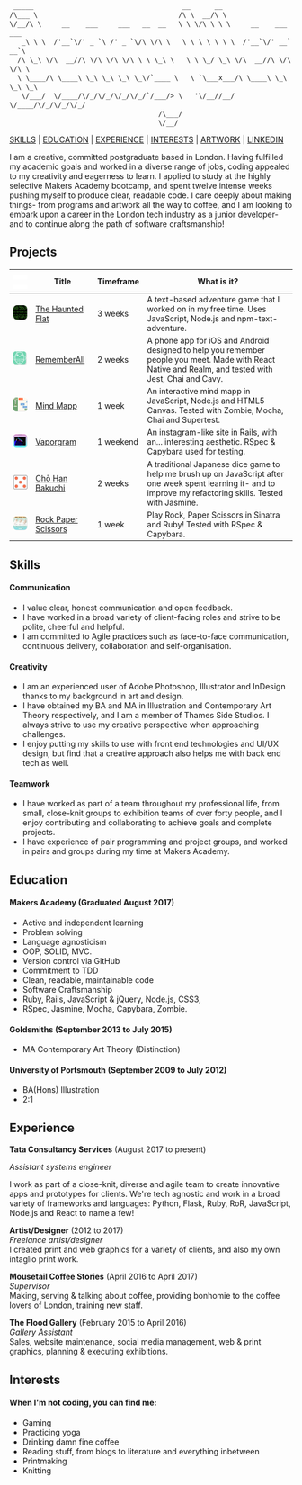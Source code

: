 ```
 _____                                     __      __                        
/\___ \                                   /\ \  __/\ \                       
\/__/\ \     __    ___     ___   __  __   \ \ \/\ \ \ \     __    ___ ___    
   _\ \ \  /'__`\/' _ `\ /' _ `\/\ \/\ \   \ \ \ \ \ \ \  /'__`\/' __` __`\  
  /\ \_\ \/\  __//\ \/\ \/\ \/\ \ \ \_\ \   \ \ \_/ \_\ \/\  __//\ \/\ \/\ \ 
  \ \____/\ \____\ \_\ \_\ \_\ \_\/`____ \   \ `\___x___/\ \____\ \_\ \_\ \_\
   \/___/  \/____/\/_/\/_/\/_/\/_/`/___/> \   '\/__//__/  \/____/\/_/\/_/\/_/
                                     /\___/                                  
                                     \/__/                                   
```

[SKILLS](#skills) | [EDUCATION](#education) | [EXPERIENCE](#experience) | [INTERESTS](#interests) | <a href="http://smoothwise.tumblr.com"/>ARTWORK</a> | [LINKEDIN](https://www.linkedin.com/in/jennifer-wem-9a5a89a5/)

I am a creative, committed postgraduate based in London. Having fulfilled my academic goals and worked in a diverse range of jobs, coding appealed to my creativity and eagerness to learn. I applied to study at the highly selective Makers Academy bootcamp, and spent twelve intense weeks pushing myself to produce clear, readable code. I care deeply about making things- from programs and artwork all the way to coffee, and I am looking to embark upon a career in the London tech industry as a junior developer- and to continue along the path of software craftsmanship!

## Projects

| ![buffer](https://github.com/wemmm/My-CV/blob/master/images/tablebuffer.png)![buffer](https://github.com/wemmm/My-CV/blob/master/images/tablebuffer.png) | Title        | Timeframe          | What is it? | 
| :---------:  | ------------- |-------------| -------|
| ![hauntedflat](https://github.com/wemmm/My-CV/blob/master/images/haunted.png) | [The Haunted Flat](https://github.com/wemmm/the-haunted-flat)      | 3 weeks |  A text-based adventure game that I worked on in my free time. Uses JavaScript, Node.js and npm-text-adventure. |
| ![rememberall](https://github.com/wemmm/My-CV/blob/master/images/rememberall.png) | [RememberAll](https://github.com/wemmm/RememberAll)      | 2 weeks |  A phone app for iOS and Android designed to help you remember people you meet. Made with React Native and Realm, and tested with Jest, Chai and Cavy. |
| ![mindmapp](https://github.com/wemmm/My-CV/blob/master/images/mindmapp.png) | [Mind Mapp](https://github.com/charlottebrf/mytm)      | 1 week |  An interactive mind mapp in JavaScript, Node.js and HTML5 Canvas. Tested with Zombie, Mocha, Chai and Supertest. |
| ![mindmapp](https://github.com/wemmm/My-CV/blob/master/images/vaporgram.png)| [Vaporgram](https://github.com/wemmm/instagram-challenge)    | 1 weekend     |  An instagram-like site in Rails, with an... interesting aesthetic. RSpec & Capybara used for testing. |
| ![chohan](https://github.com/wemmm/My-CV/blob/master/images/chohan.png) | [Chō Han Bakuchi](https://github.com/wemmm/cho-han) | 2 weeks | A traditional Japanese dice game to help me brush up on JavaScript after one week spent learning it- and to improve my refactoring skills. Tested with Jasmine. |
| ![rps](https://github.com/wemmm/My-CV/blob/master/images/rps.png)| [Rock Paper Scissors](https://github.com/wemmm/rps-challenge) | 1 week     |  Play Rock, Paper Scissors in Sinatra and Ruby! Tested with RSpec & Capybara. |

## Skills

#### Communication
- I value clear, honest communication and open feedback.
- I have worked in a broad variety of client-facing roles and strive to be polite, cheerful and helpful.
- I am committed to Agile practices such as face-to-face communication, continuous delivery, collaboration and self-organisation.

#### Creativity

- I am an experienced user of Adobe Photoshop, Illustrator and InDesign thanks to my background in art and design.
- I have obtained my BA and MA in Illustration and Contemporary Art Theory respectively, and I am a member of Thames Side Studios. I always strive to use my creative perspective when approaching challenges.
- I enjoy putting my skills to use with front end technologies and UI/UX design, but find that a creative approach also helps me with back end tech as well.

#### Teamwork

- I have worked as part of a team throughout my professional life, from small, close-knit groups to exhibition teams of over forty people, and I enjoy contributing and collaborating to achieve goals and complete projects.
- I have experience of pair programming and project groups, and worked in pairs and groups during my time at Makers Academy.


## Education

#### Makers Academy (Graduated August 2017)

- Active and independent learning
- Problem solving
- Language agnosticism
- OOP, SOLID, MVC.
- Version control via GitHub
- Commitment to TDD
- Clean, readable, maintainable code
- Software Craftsmanship
- Ruby, Rails, JavaScript & jQuery, Node.js, CSS3, 
- RSpec, Jasmine, Mocha, Capybara, Zombie.

#### Goldsmiths (September 2013 to July 2015)

- MA Contemporary Art Theory (Distinction)

#### University of Portsmouth (September 2009 to July 2012)

- BA(Hons) Illustration
- 2:1

## Experience

**Tata Consultancy Services** (August 2017 to present)

*Assistant systems engineer*

I work as part of a close-knit, diverse and agile team to create innovative apps and prototypes for clients. We're tech agnostic and work in a broad variety of frameworks and languages: Python, Flask, Ruby, RoR, JavaScript, Node.js and React to name a few!

**Artist/Designer** (2012 to 2017)    
*Freelance artist/designer*  
I created print and web graphics for a variety of clients, and also my own intaglio print work. 

**Mousetail Coffee Stories** (April 2016 to April 2017)   
*Supervisor*  
Making, serving & talking about coffee, providing bonhomie to the coffee lovers of London, training new staff.

**The Flood Gallery** (February 2015 to April 2016)   
*Gallery Assistant*  
Sales, website maintenance, social media management, web & print graphics, planning & executing exhibitions.

## Interests
#### When I'm not coding, you can find me:

- Gaming
- Practicing yoga
- Drinking damn fine coffee
- Reading stuff, from blogs to literature and everything inbetween
- Printmaking
- Knitting
